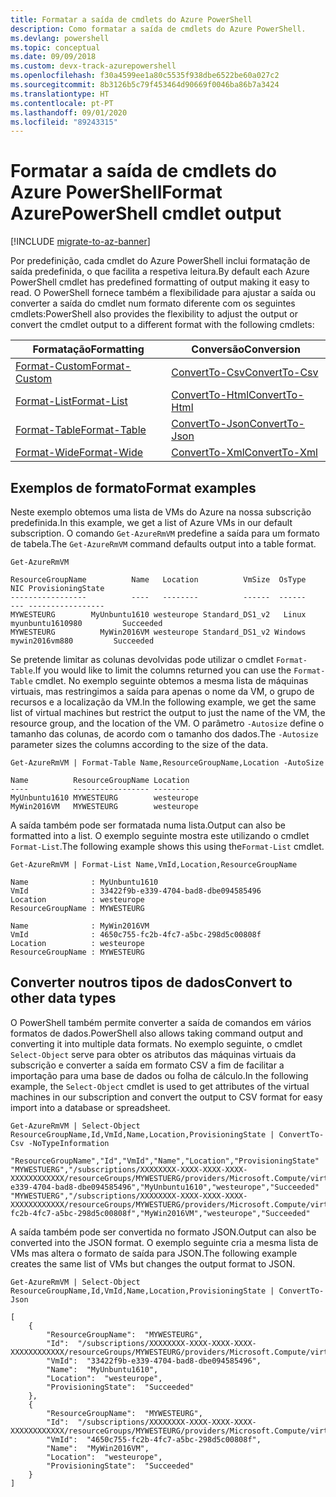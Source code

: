 ```yaml
---
title: Formatar a saída de cmdlets do Azure PowerShell
description: Como formatar a saída de cmdlets do Azure PowerShell.
ms.devlang: powershell
ms.topic: conceptual
ms.date: 09/09/2018
ms.custom: devx-track-azurepowershell
ms.openlocfilehash: f30a4599ee1a80c5535f938dbe6522be60a027c2
ms.sourcegitcommit: 8b3126b5c79f453464d90669f0046ba86b7a3424
ms.translationtype: HT
ms.contentlocale: pt-PT
ms.lasthandoff: 09/01/2020
ms.locfileid: "89243315"
---
```

# <a name="format-azurepowershell-cmdlet-output"></a><span data-ttu-id="8ea6e-103">Formatar a saída de cmdlets do Azure PowerShell</span><span class="sxs-lookup"><span data-stu-id="8ea6e-103">Format AzurePowerShell cmdlet output</span></span>

[!INCLUDE [migrate-to-az-banner](../../includes/migrate-to-az-banner.md)]

<span data-ttu-id="8ea6e-104">Por predefinição, cada cmdlet do Azure PowerShell inclui formatação de saída predefinida, o que facilita a respetiva leitura.</span><span class="sxs-lookup"><span data-stu-id="8ea6e-104">By default each Azure PowerShell cmdlet has predefined formatting of output making it easy to read.</span></span>  <span data-ttu-id="8ea6e-105">O PowerShell fornece também a flexibilidade para ajustar a saída ou converter a saída do cmdlet num formato diferente com os seguintes cmdlets:</span><span class="sxs-lookup"><span data-stu-id="8ea6e-105">PowerShell also provides the flexibility to adjust the output or convert the cmdlet output to a different format with the following cmdlets:</span></span>

| <span data-ttu-id="8ea6e-106">Formatação</span><span class="sxs-lookup"><span data-stu-id="8ea6e-106">Formatting</span></span>      | <span data-ttu-id="8ea6e-107">Conversão</span><span class="sxs-lookup"><span data-stu-id="8ea6e-107">Conversion</span></span>       |
|-----------------|------------------|
| [<span data-ttu-id="8ea6e-108">Format-Custom</span><span class="sxs-lookup"><span data-stu-id="8ea6e-108">Format-Custom</span></span>](/powershell/module/microsoft.powershell.utility/format-custom) | [<span data-ttu-id="8ea6e-109">ConvertTo-Csv</span><span class="sxs-lookup"><span data-stu-id="8ea6e-109">ConvertTo-Csv</span></span>](/powershell/module/microsoft.powershell.utility/convertto-csv)  |
| [<span data-ttu-id="8ea6e-110">Format-List</span><span class="sxs-lookup"><span data-stu-id="8ea6e-110">Format-List</span></span>](/powershell/module/microsoft.powershell.utility/format-list)   | [<span data-ttu-id="8ea6e-111">ConvertTo-Html</span><span class="sxs-lookup"><span data-stu-id="8ea6e-111">ConvertTo-Html</span></span>](/powershell/module/microsoft.powershell.utility/convertto-html) |
| [<span data-ttu-id="8ea6e-112">Format-Table</span><span class="sxs-lookup"><span data-stu-id="8ea6e-112">Format-Table</span></span>](/powershell/module/microsoft.powershell.utility/format-table)  | [<span data-ttu-id="8ea6e-113">ConvertTo-Json</span><span class="sxs-lookup"><span data-stu-id="8ea6e-113">ConvertTo-Json</span></span>](/powershell/module/microsoft.powershell.utility/convertto-json) |
| [<span data-ttu-id="8ea6e-114">Format-Wide</span><span class="sxs-lookup"><span data-stu-id="8ea6e-114">Format-Wide</span></span>](/powershell/module/microsoft.powershell.utility/format-wide)   | [<span data-ttu-id="8ea6e-115">ConvertTo-Xml</span><span class="sxs-lookup"><span data-stu-id="8ea6e-115">ConvertTo-Xml</span></span>](/powershell/module/microsoft.powershell.utility/convertto-xml)  |

## <a name="format-examples"></a><span data-ttu-id="8ea6e-116">Exemplos de formato</span><span class="sxs-lookup"><span data-stu-id="8ea6e-116">Format examples</span></span>

<span data-ttu-id="8ea6e-117">Neste exemplo obtemos uma lista de VMs do Azure na nossa subscrição predefinida.</span><span class="sxs-lookup"><span data-stu-id="8ea6e-117">In this example, we get a list of Azure VMs in our default subscription.</span></span>  <span data-ttu-id="8ea6e-118">O comando `Get-AzureRmVM` predefine a saída para um formato de tabela.</span><span class="sxs-lookup"><span data-stu-id="8ea6e-118">The `Get-AzureRmVM` command defaults output into a table format.</span></span>

```azurepowershell-interactive
Get-AzureRmVM
```

```output
ResourceGroupName          Name   Location          VmSize  OsType              NIC ProvisioningState
-----------------          ----   --------          ------  ------              --- -----------------
MYWESTEURG        MyUnbuntu1610 westeurope Standard_DS1_v2   Linux myunbuntu1610980         Succeeded
MYWESTEURG          MyWin2016VM westeurope Standard_DS1_v2 Windows   mywin2016vm880         Succeeded
```

<span data-ttu-id="8ea6e-119">Se pretende limitar as colunas devolvidas pode utilizar o cmdlet `Format-Table`.</span><span class="sxs-lookup"><span data-stu-id="8ea6e-119">If you would like to limit the columns returned you can use the `Format-Table` cmdlet.</span></span> <span data-ttu-id="8ea6e-120">No exemplo seguinte obtemos a mesma lista de máquinas virtuais, mas restringimos a saída para apenas o nome da VM, o grupo de recursos e a localização da VM.</span><span class="sxs-lookup"><span data-stu-id="8ea6e-120">In the following example, we get the same list of virtual machines but restrict the output to just the name of the VM, the resource group, and the location of the VM.</span></span>  <span data-ttu-id="8ea6e-121">O parâmetro `-Autosize` define o tamanho das colunas, de acordo com o tamanho dos dados.</span><span class="sxs-lookup"><span data-stu-id="8ea6e-121">The `-Autosize` parameter sizes the columns according to the size of the data.</span></span>

```azurepowershell-interactive
Get-AzureRmVM | Format-Table Name,ResourceGroupName,Location -AutoSize
```

```output
Name          ResourceGroupName Location
----          ----------------- --------
MyUnbuntu1610 MYWESTEURG        westeurope
MyWin2016VM   MYWESTEURG        westeurope
```

<span data-ttu-id="8ea6e-122">A saída também pode ser formatada numa lista.</span><span class="sxs-lookup"><span data-stu-id="8ea6e-122">Output can also be formatted into a list.</span></span> <span data-ttu-id="8ea6e-123">O exemplo seguinte mostra este utilizando o cmdlet `Format-List`.</span><span class="sxs-lookup"><span data-stu-id="8ea6e-123">The following example shows this using the`Format-List` cmdlet.</span></span>

```azurepowershell-interactive
Get-AzureRmVM | Format-List Name,VmId,Location,ResourceGroupName
```

```output
Name              : MyUnbuntu1610
VmId              : 33422f9b-e339-4704-bad8-dbe094585496
Location          : westeurope
ResourceGroupName : MYWESTEURG

Name              : MyWin2016VM
VmId              : 4650c755-fc2b-4fc7-a5bc-298d5c00808f
Location          : westeurope
ResourceGroupName : MYWESTEURG
```

## <a name="convert-to-other-data-types"></a><span data-ttu-id="8ea6e-124">Converter noutros tipos de dados</span><span class="sxs-lookup"><span data-stu-id="8ea6e-124">Convert to other data types</span></span>

<span data-ttu-id="8ea6e-125">O PowerShell também permite converter a saída de comandos em vários formatos de dados.</span><span class="sxs-lookup"><span data-stu-id="8ea6e-125">PowerShell also allows taking command output and converting it into multiple data formats.</span></span> <span data-ttu-id="8ea6e-126">No exemplo seguinte, o cmdlet `Select-Object` serve para obter os atributos das máquinas virtuais da subscrição e converter a saída em formato CSV a fim de facilitar a importação para uma base de dados ou folha de cálculo.</span><span class="sxs-lookup"><span data-stu-id="8ea6e-126">In the following example, the `Select-Object` cmdlet is used to get attributes of the virtual machines in our subscription and convert the output to CSV format for easy import into a database or spreadsheet.</span></span>

```azurepowershell-interactive
Get-AzureRmVM | Select-Object ResourceGroupName,Id,VmId,Name,Location,ProvisioningState | ConvertTo-Csv -NoTypeInformation
```

```output
"ResourceGroupName","Id","VmId","Name","Location","ProvisioningState"
"MYWESTUERG","/subscriptions/XXXXXXXX-XXXX-XXXX-XXXX-XXXXXXXXXXXX/resourceGroups/MYWESTUERG/providers/Microsoft.Compute/virtualMachines/MyUnbuntu1610","33422f9b-e339-4704-bad8-dbe094585496","MyUnbuntu1610","westeurope","Succeeded"
"MYWESTUERG","/subscriptions/XXXXXXXX-XXXX-XXXX-XXXX-XXXXXXXXXXXX/resourceGroups/MYWESTUERG/providers/Microsoft.Compute/virtualMachines/MyWin2016VM","4650c755-fc2b-4fc7-a5bc-298d5c00808f","MyWin2016VM","westeurope","Succeeded"
```

<span data-ttu-id="8ea6e-127">A saída também pode ser convertida no formato JSON.</span><span class="sxs-lookup"><span data-stu-id="8ea6e-127">Output can also be converted into the JSON format.</span></span>  <span data-ttu-id="8ea6e-128">O exemplo seguinte cria a mesma lista de VMs mas altera o formato de saída para JSON.</span><span class="sxs-lookup"><span data-stu-id="8ea6e-128">The following example creates the same list of VMs but changes the output format to JSON.</span></span>

```azurepowershell-interactive
Get-AzureRmVM | Select-Object ResourceGroupName,Id,VmId,Name,Location,ProvisioningState | ConvertTo-Json
```

```output
[
    {
        "ResourceGroupName":  "MYWESTEURG",
        "Id":  "/subscriptions/XXXXXXXX-XXXX-XXXX-XXXX-XXXXXXXXXXXX/resourceGroups/MYWESTEURG/providers/Microsoft.Compute/virtualMachines/MyUnbuntu1610",
        "VmId":  "33422f9b-e339-4704-bad8-dbe094585496",
        "Name":  "MyUnbuntu1610",
        "Location":  "westeurope",
        "ProvisioningState":  "Succeeded"
    },
    {
        "ResourceGroupName":  "MYWESTEURG",
        "Id":  "/subscriptions/XXXXXXXX-XXXX-XXXX-XXXX-XXXXXXXXXXXX/resourceGroups/MYWESTEURG/providers/Microsoft.Compute/virtualMachines/MyWin2016VM",
        "VmId":  "4650c755-fc2b-4fc7-a5bc-298d5c00808f",
        "Name":  "MyWin2016VM",
        "Location":  "westeurope",
        "ProvisioningState":  "Succeeded"
    }
]
```
